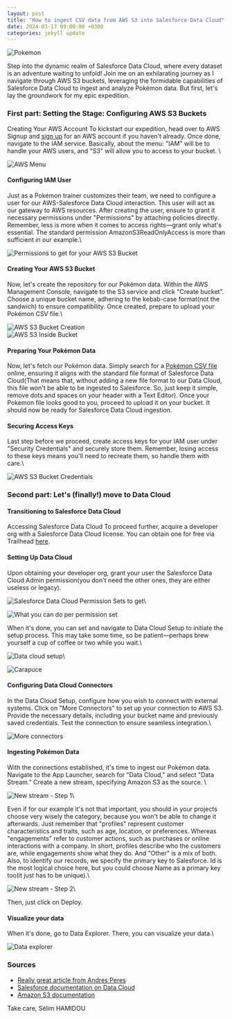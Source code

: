 ```yaml
---
layout: post
title: "How to ingest CSV data from AWS S3 into Salesforce Data Cloud"
date: 2024-03-17 09:00:00 +0300
categories: jekyll update
---
```


![Pokemon](/Images/data_cloud_pokemon_first_image.jpg)

Step into the dynamic realm of Salesforce Data Cloud, where every dataset is an adventure waiting to unfold! Join me on an exhilarating journey as I navigate through AWS S3 buckets, leveraging the formidable capabilities of Salesforce Data Cloud to ingest and analyze Pokémon data. But first, let's lay the groundwork for my epic expedition.

### First part: Setting the Stage: Configuring AWS S3 Buckets
Creating Your AWS Account
To kickstart our expedition, head over to AWS Signup and [sign up](https://portal.aws.amazon.com/billing/signup#/start/email) for an AWS account if you haven't already. Once done, navigate to the IAM service. Basically, about the menu: "IAM" will be to handle your AWS users, and "S3" will allow you to access to your bucket. \

![AWS Menu](/Images/data_cloud_aws_menu.jpg)

#### Configuring IAM User
Just as a Pokémon trainer customizes their team, we need to configure a user for our AWS-Salesforce Data Cloud interaction. This user will act as our gateway to AWS resources. After creating the user, ensure to grant it necessary permissions under "Permissions" by attaching policies directly. Remember, less is more when it comes to access rights—grant only what's essential. The standard permission AmazonS3ReadOnlyAccess is more than sufficient in our example.\

![Permissions to get for your AWS S3 Bucket](/Images/data_cloud_aws_permission.jpg)

#### Creating Your AWS S3 Bucket
Now, let's create the repository for our Pokémon data. Within the AWS Management Console, navigate to the S3 service and click "Create bucket". Choose a unique bucket name, adhering to the kebab-case format(not the sandwich) to ensure compatibility. Once created, prepare to upload your Pokémon CSV file.\

![AWS S3 Bucket Creation](/Images/data_cloud_aws_create_bucket.jpg)\
![AWS S3 Inside Bucket](/Images/data_cloud_aws_inside_bucket.jpg)

#### Preparing Your Pokémon Data
Now, let's fetch our Pokémon data. Simply search for a [Pokémon CSV file](https://gist.github.com/armgilles/194bcff35001e7eb53a2a8b441e8b2c6) online, ensuring it aligns with the standard file format of Salesforce Data Cloud(That means that, without adding a new file format to our Data Cloud, this file won't be able to be ingested to Salesforce. So, just keep it simple, remove dots and spaces on your header with a Text Editor). Once your Pokemon file looks good to you, proceed to upload it on your bucket. It should now be ready for Salesforce Data Cloud ingestion.

#### Securing Access Keys
Last step before we proceed, create access keys for your IAM user under "Security Credentials" and securely store them. Remember, losing access to these keys means you'll need to recreate them, so handle them with care.\

![AWS S3 Bucket Credentials](/Images/data_cloud_aws_credentials.jpg)

### Second part: Let's (finally!) move to Data Cloud

#### Transitioning to Salesforce Data Cloud
Accessing Salesforce Data Cloud
To proceed further, acquire a developer org with a Salesforce Data Cloud license. You can obtain one for free via Trailhead [here](https://trailhead.salesforce.com/content/learn/projects/create-a-data-stream-in-data-cloud/get-started-with-a-data-cloud-developer-edition).

#### Setting Up Data Cloud
Upon obtaining your developer org, grant your user the Salesforce Data Cloud Admin permission(you don't need the other ones, they are either useless or legacy). 

![Salesforce Data Cloud Permission Sets to get](/Images/data_cloud_permission_set.jpg)\

![What you can do per permission set](/Images/data_cloud_list_permission_sets_documentation.jpg)


When it's done, you can set and navigate to Data Cloud Setup to initiate the setup process. This may take some time, so be patient—perhaps brew yourself a cup of coffee or two while you wait.\

![Data cloud setup](/Images/data_cloud_setup_data_cloud.jpg)\

![Carapuce](/Images/data_cloud_carapuce.jpg)


#### Configuring Data Cloud Connectors
In the Data Cloud Setup, configure how you wish to connect with external systems. Click on "More Connectors" to set up your connection to AWS S3. Provide the necessary details, including your bucket name and previously saved credentials. Test the connection to ensure seamless integration.\

![More connectors](/Images/data_cloud_connector_creation.jpg)

#### Ingesting Pokémon Data
With the connections established, it's time to ingest our Pokémon data. Navigate to the App Launcher, search for "Data Cloud," and select "Data Stream." Create a new stream, specifying Amazon S3 as the source. \

![New stream - Step 1](/Images/data_cloud_new_data_stream_step1.jpg)\

Even if for our example it's not that important, you should in your projects choose very wisely the category, because you won't be able to change it afterwards.
Just remember that "profiles" represent customer characteristics and traits, such as age, location, or preferences. Whereas "engagements" refer to customer actions, such as purchases or online interactions with a company. In short, profiles describe who the customers are, while engagements show what they do. And "Other" is a mix of both.
Also, to identify our records, we specify the primary key to Salesforce. Id is the most logical choice here, but you could choose Name as a primary key too(it just has to be unique).\

![New stream - Step 2](/Images/data_cloud_new_stream_step2.jpg)\

Then, just click on Deploy.

#### Visualize your data
When it's done, go to Data Explorer. There, you can visualize your data.\

![Data explorer](/Images/data_cloud_data_explorer.jpg)


### Sources
<ul>
<li><a href="https://www.linkedin.com/pulse/preparing-csv-files-aws-s3-ingest-data-loader-andres-perez-eltoroit--w6wcc">Really great article from Andres Peres</a></li>
<li><a href="https://help.salesforce.com/s/articleView?id=sf.c360_a_userpermissions.htm&type=5">Salesforce documentation on Data Cloud</a></li>
<li><a href="https://docs.aws.amazon.com/AmazonS3/latest/userguide/GetStartedWithS3.html">Amazon S3 documentation</a></li>
</ul>

Take care,
Sélim HAMIDOU






